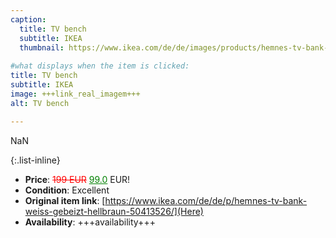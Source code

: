 ```yaml
---
caption:
  title: TV bench
  subtitle: IKEA
  thumbnail: https://www.ikea.com/de/de/images/products/hemnes-tv-bank-weiss-gebeizt-hellbraun__0583377_pe671187_s5.jpg
  
#what displays when the item is clicked:
title: TV bench
subtitle: IKEA
image: +++link_real_imagem+++
alt: TV bench

---
```

NaN

{:.list-inline} 
- **Price**: <span style="color:red"><del>199 EUR</del></span> <span style="color:green"><ins>99.0</ins></span> EUR!
- **Condition**: Excellent
- **Original item link**: [https://www.ikea.com/de/de/p/hemnes-tv-bank-weiss-gebeizt-hellbraun-50413526/](Here)
- **Availability**: +++availability+++
